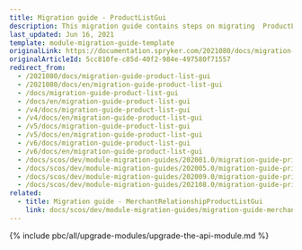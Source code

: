 ```yaml
---
title: Migration guide - ProductListGui
description: This migration guide contains steps on migrating  ProductListGui to the major release versions.
last_updated: Jun 16, 2021
template: module-migration-guide-template
originalLink: https://documentation.spryker.com/2021080/docs/migration-guide-product-list-gui
originalArticleId: 5cc810fe-c85d-40f2-984e-497580f71557
redirect_from:
  - /2021080/docs/migration-guide-product-list-gui
  - /2021080/docs/en/migration-guide-product-list-gui
  - /docs/migration-guide-product-list-gui
  - /docs/en/migration-guide-product-list-gui
  - /v4/docs/migration-guide-product-list-gui
  - /v4/docs/en/migration-guide-product-list-gui
  - /v5/docs/migration-guide-product-list-gui
  - /v5/docs/en/migration-guide-product-list-gui
  - /v6/docs/migration-guide-product-list-gui
  - /v6/docs/en/migration-guide-product-list-gui
  - /docs/scos/dev/module-migration-guides/202001.0/migration-guide-priceproductschedulegui.html
  - /docs/scos/dev/module-migration-guides/202005.0/migration-guide-priceproductschedulegui.html
  - /docs/scos/dev/module-migration-guides/202009.0/migration-guide-priceproductschedulegui.html
  - /docs/scos/dev/module-migration-guides/202108.0/migration-guide-priceproductschedulegui.html
related:
  - title: Migration guide - MerchantRelationshipProductListGui
    link: docs/scos/dev/module-migration-guides/migration-guide-merchantrelationshipproductlistgui.html
---
```


{% include pbc/all/upgrade-modules/upgrade-the-api-module.md %} <!-- To edit, see /_includes/pbc/all/upgrade-modules/upgrade-the-api-module.md -->
